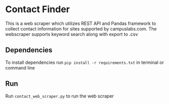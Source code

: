# Contact Finder
This is a web scraper which utilizes REST API and Pandas framework to collect contact information for sites supported by campuslabs.com. The webscraper supports keyword search along with export to .csv

## Dependencies
To install dependencies run `pip install -r requirements.txt` in terminal or command line

## Run
Run `contact_web_scraper.py` to run the web scraper
